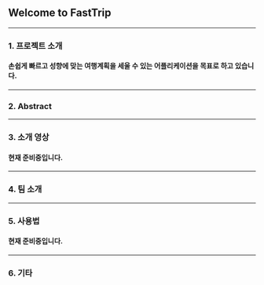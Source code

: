 ## Welcome to FastTrip
---
### 1. 프로젝트 소개
#### 손쉽게 빠르고 성향에 맞는 여행계획을 세울 수 있는 어플리케이션을 목표로 하고 있습니다.
---
### 2. Abstract
---

### 3. 소개 영상

#### 현재 준비중입니다.
---
### 4. 팀 소개
---
### 5. 사용법
#### 현재 준비중입니다.
---
### 6. 기타